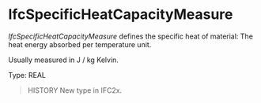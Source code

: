 # IfcSpecificHeatCapacityMeasure

_IfcSpecificHeatCapacityMeasure_ defines the specific heat of material: The heat energy absorbed per temperature unit.
<!-- end of short definition -->

Usually measured in J / kg Kelvin.

Type: REAL

> HISTORY New type in IFC2x.
